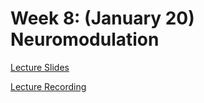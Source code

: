 # Week 8: (January 20) Neuromodulation

[Lecture Slides](https://github.com/neurotechuoft/Workshops/blob/master/intermediate_2020_2021/week_8_neuromodulation/week_8_neuromodulation.pdf)

[Lecture Recording](https://drive.google.com/file/d/1ELm2EbZnMWg4IYC7Ytf0WLhv6Y0a_KpQ/view?usp=sharing)

